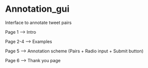 # Annotation_gui
Interface to annotate tweet pairs

Page 1 --> Intro 

Page 2-4 --> Examples

Page 5 --> Annotation scheme (Pairs + Radio input + Submit button)

Page 6 --> Thank you page

